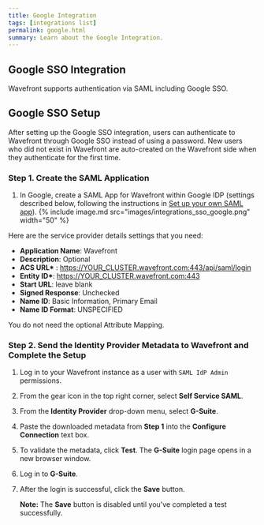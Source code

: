 ```yaml
---
title: Google Integration
tags: [integrations list]
permalink: google.html
summary: Learn about the Google Integration.
---
```

## Google SSO Integration

Wavefront supports authentication via SAML including Google SSO.
## Google SSO Setup

After setting up the Google SSO integration, users can authenticate to Wavefront through Google SSO instead of using a password.  New users who did not exist in Wavefront are auto-created on the Wavefront side when they authenticate for the first time.


### Step 1. Create the SAML Application

1. In Google, create a SAML App for Wavefront within Google IDP (settings described below, following the instructions in [Set up your own SAML app](https://support.google.com/a/answer/6087519?hl=enhttp://)).
{% include image.md src="images/integrations_sso_google.png" width="50" %}

Here are the service provider details settings that you need:    
- **Application Name**: Wavefront
- **Description**: Optional
- **ACS URL\*** : https://YOUR_CLUSTER.wavefront.com:443/api/saml/login
- **Entity ID\***:  https://YOUR_CLUSTER.wavefront.com:443
- **Start URL**: leave blank
- **Signed Response**: Unchecked
- **Name ID**: Basic Information, Primary Email
- **Name ID Format**: UNSPECIFIED

You do not need the optional Attribute Mapping.

      
### Step 2. Send the Identity Provider Metadata to Wavefront and Complete the Setup


1. Log in to your Wavefront instance as a user with `SAML IdP Admin` permissions.
1. From the gear icon in the top right corner, select **Self Service SAML**.
1. From the **Identity Provider** drop-down menu, select **G-Suite**.
1. Paste the downloaded metadata from **Step 1** into the **Configure Connection** text box.
1. To validate the metadata, click **Test**. The **G-Suite** login page opens in a new browser window.
1. Log in to **G-Suite**.
1. After the login is successful, click the **Save** button.

   **Note:** The **Save** button is disabled until you've completed a test successfully.




